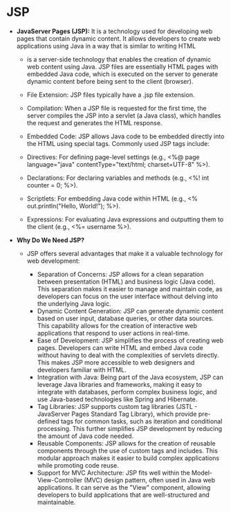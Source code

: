 # JSP


* **JavaServer Pages (JSP):**  It is a technology used for developing web pages that contain dynamic content. It allows developers to create web applications using Java in a way that is similar to writing HTML
  - is a server-side technology that enables the creation of dynamic web content using Java. JSP files are essentially HTML pages with embedded Java code, which is executed on the server to generate dynamic content before being sent to the client (browser).

  - File Extension: JSP files typically have a .jsp file extension.
  - Compilation: When a JSP file is requested for the first time, the server compiles the JSP into a servlet (a Java class), which handles the request and generates the HTML response.  
  - Embedded Code: JSP allows Java code to be embedded directly into the HTML using special tags. Commonly used JSP tags include:
  - Directives: For defining page-level settings (e.g., <%@ page language="java" contentType="text/html; charset=UTF-8" %>).
  - Declarations: For declaring variables and methods (e.g., <%! int counter = 0; %>).
  - Scriptlets: For embedding Java code within HTML (e.g., <% out.println("Hello, World!"); %>).
  - Expressions: For evaluating Java expressions and outputting them to the client (e.g., <%= username %>).


* **Why Do We Need JSP?**
  - JSP offers several advantages that make it a valuable technology for web development:

    - Separation of Concerns: JSP allows for a clean separation between presentation (HTML) and business logic (Java code). This separation makes it easier to manage and maintain code, as developers can focus on the user interface without delving into the underlying Java logic.
    - Dynamic Content Generation: JSP can generate dynamic content based on user input, database queries, or other data sources. This capability allows for the creation of interactive web applications that respond to user actions in real-time.
    - Ease of Development: JSP simplifies the process of creating web pages. Developers can write HTML and embed Java code without having to deal with the complexities of servlets directly. This makes JSP more accessible to web designers and developers familiar with HTML.
    - Integration with Java: Being part of the Java ecosystem, JSP can leverage Java libraries and frameworks, making it easy to integrate with databases, perform complex business logic, and use Java-based technologies like Spring and Hibernate.
    - Tag Libraries: JSP supports custom tag libraries (JSTL - JavaServer Pages Standard Tag Library), which provide pre-defined tags for common tasks, such as iteration and conditional processing. This further simplifies JSP development by reducing the amount of Java code needed.
    - Reusable Components: JSP allows for the creation of reusable components through the use of custom tags and includes. This modular approach makes it easier to build complex applications while promoting code reuse.
    - Support for MVC Architecture: JSP fits well within the Model-View-Controller (MVC) design pattern, often used in Java web applications. It can serve as the "View" component, allowing developers to build applications that are well-structured and maintainable.
